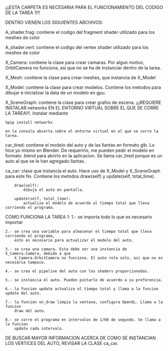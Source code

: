 ¡¡¡ESTA CARPETA ES NECESARIA PARA EL FUNCIONAMIENTO DEL CODIGO DE LA TAREA 1!!!

DENTRO VIENEN LOS SIGUIENTES ARCHIVOS:

A_shader.frag:
    contiene el codigo del fragment shader utilizado para los meshes de color

A_shader.vert:
    contiene el codigo del vertex shader utilizado para los meshes de color

X_Camera: 
    contiene la clase para crear camaras. Por algun motivo, OrbitCamera no funciona,
    asi que no se ha de instanciar dentro de la tarea.

X_Mesh:
    contiene la clase para crear meshes, que instancia de X_Model

X_Model: 
    contiene la clase para crear modelos. Contiene los metodos para dibujar e inicializar la
    data de un modelo en gpu.

X_SceneGraph:
    contiene la clase para crear grafos de escena. ¡¡¡REQUIERE INSTALAR networkx EN EL ENTORNO
    VIRTUAL SOBRE EL QUE SE CORRE LA TAREA!!!. Instalar mediante 
    
    %pip install networkx 
    
    en la consola abierta sobre el entorno virtual en el que se corre la tarea.

car_tired:
    contiene el modelo del auto y de las llantas en formato glb. Lo hice yo mismo en 
    Blender. De requerirlo, me pueden pedir el modelo en formato .blend para abrirlo
    en la aplicacion. Se llama car_tired porque es un auto al que se le han agregado llantas.

ca_car:
    clase que instancia el auto. Hace uso de X_Model y X_SceneGraph para este fin. Contiene los
    metodos draw(self) y update(self, total_time).

        draw(self):
            dibuja el auto en pantalla.

        update(self, total_time):
            actualiza el modelo de acuerdo al tiempo total que lleva corriendo el programa.

COMO FUNCIONA LA TAREA 1:
    1.- se importa todo lo que es necesario importar

    2.- se crea una variable para almacenar el tiempo total que lleva corriendo el programa, 
        esto es necesario para actualizar el modelo del auto.

    3.- se crea una camara. Esta debe ser una instancia de X_Camera.Camera, debido a que 
        X_Camera.OrbitCamera no funciona. El auto rota solo, asi que no es necesaria tampoco.
    
    4.- se crea el pipeline del auto con los shaders proporcionados.

    5.- se instancia el auto. Pueden pintarlo de acuerdo a su preferencia.

    6.- la funcion update actualiza el tiempo total y llama a la funcion update del auto.
    
    7.- la funcion on_draw limpia la ventana, configura OpenGL. Llama a la funcion
        draw del auto.

    8.- se corre el programa en intervalos de 1/60 de segundo. Se llama a la funcion 
        update cada intervalo.

DE BUSCAR MAYOR INFORMACION ACERCA DE COMO SE INSTANCIAN LOS VERTICES DEL AUTO, REVISAR
LA CLASE ca_car.